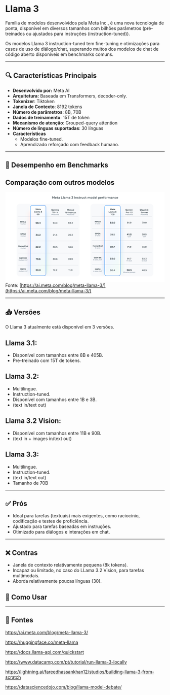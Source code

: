 # Llama 3

Família de modelos desenvolvidos pela Meta Inc., é uma nova tecnologia de ponta, disponível em diversos tamanhos com bilhões parâmetros (pré-treinados ou ajustados para instruções (instruction-tuned)).

Os modelos Llama 3 instruction-tuned tem fine-tuning e otimizações para casos de uso de diálogo/chat, superando muitos dos modelos de chat de código aberto disponíveis em benchmarks comuns.

---
## 🔍 Características Principais

- **Desenvolvido por:** Meta AI
- **Arquitetura:** Baseada em Transformers, decoder-only.
- **Tokenizer**: Tiktoken
- **Janela de Contexto**: 8192 tokens
- **Número de parâmetros**: 8B, 70B
- **Dados de treinamento**: 15T de token
- **Mecanismo de atenção**: Grouped-query attention
- **Número de línguas suportadas**: 30 línguas
- **Características**
  - Modelos fine-tuned.
  - Aprendizado reforçado com feedback humano.

---
## 🧪 Desempenho em Benchmarks

## **Comparação com outros modelos**
![Benchmark](./misc/llama3_benchmark.png)
Fonte: [https://ai.meta.com/blog/meta-llama-3/](https://ai.meta.com/blog/meta-llama-3/)



---
## 📥 Versões

O Llama 3 atualmente está disponível em 3 versões.

## **Llama 3.1**:
- Disponível com tamanhos entre 8B e 405B.
- Pre-treinado com 15T de tokens.

## **Llama 3.2**:
- Multilíngue.
- Instruction-tuned.
- Disponível com tamanhos entre 1B e 3B.
- (text in/text out)

## **Llama 3.2 Vision**:
- Disponível com tamanhos entre 11B e 90B.
- (text in + images in/text out)

## **Llama 3.3**:
- Multilíngue.
- Instruction-tuned.
- (text in/text out)
- Tamanho de 70B

---
## ✅ Prós
- Ideal para tarefas (textuais) mais exigentes, como raciocínio, codificação e testes de proficiência.
- Ajustado para tarefas baseadas em instruções.
- Otimizado para diálogos e interações em chat.

---
## ❌ Contras
- Janela de contexto relativamente pequena (8k tokens).
- Incapaz ou limitado, no caso do LLama 3.2 Vision, para tarefas multimodais.
- Aborda relativamente poucas línguas (30).

## 🚀 Como Usar 


---
## 📜 Fontes

https://ai.meta.com/blog/meta-llama-3/

https://huggingface.co/meta-llama

https://docs.llama-api.com/quickstart

https://www.datacamp.com/pt/tutorial/run-llama-3-locally

https://lightning.ai/fareedhassankhan12/studios/building-llama-3-from-scratch

https://datasciencedojo.com/blog/llama-model-debate/

